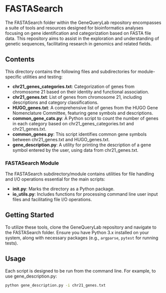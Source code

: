 # FASTASearch

The FASTASearch folder within the GeneQueryLab repository encompasses a suite of tools and resources designed for bioinformatics analyses focusing on gene identification and categorization based on FASTA file data. This repository aims to assist in the exploration and understanding of genetic sequences, facilitating research in genomics and related fields.

## Contents

This directory contains the following files and subdirectories for module-specific utilities and testing:

- **chr21_genes_categories.txt**: Categorization of genes from chromosome 21 based on their identity and functional association.
- **chr21_genes.txt**: List of genes from chromosome 21, including descriptions and category classifications.
- **HUGO_genes.txt**: A comprehensive list of genes from the HUGO Gene Nomenclature Committee, featuring gene symbols and descriptions.
- **common_gene_cats.py**: A Python script to count the number of genes in each category based on chr21_genes_categories.txt and chr21_genes.txt.
- **common_genes.py**: This script identifies common gene symbols between chr21_genes.txt and HUGO_genes.txt.
- **gene_description.py**: A utility for printing the description of a gene symbol entered by the user, using data from chr21_genes.txt.

### FASTASearch Module

The FASTASearch subdirectory/module contains utilities for file handling and I/O operations essential for the main scripts:

- **__init__.py**: Marks the directory as a Python package.
- **io_utils.py**: Includes functions for processing command line user input files and facilitating file I/O operations.

## Getting Started

To utilize these tools, clone the GeneQueryLab repository and navigate to the FASTASearch folder. Ensure you have Python 3.x installed on your system, along with necessary packages (e.g., `argparse`, `pytest` for running tests).

## Usage

Each script is designed to be run from the command line. For example, to use gene_description.py:

```bash
python gene_description.py -i chr21_genes.txt
